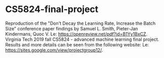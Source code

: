 # CS5824-final-project
Reproduction of the "Don't Decay the Learning Rate, Increase the Batch Size" conference paper findings by Samuel L. Smith, Pieter-Jan Kindermans, Quoc V. Le: https://openreview.net/pdf?id=B1Yy1BxCZ.  
Virginia Tech 2019 fall CS5824 - advanced machine learning final project. 
Results and more details can be seen from the following website: Le: https://sites.google.com/view/projectgroup12/.
